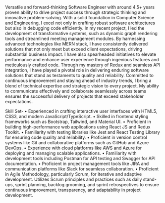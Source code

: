 Versatile and forward-thinking Software Engineer with around 4.5+ years proven
ability to drive project success through strategic thinking and innovative
problem-solving. With a solid foundation in Computer Science and Engineering,
I excel not only in crafting robust software architectures but also in debugging
code efficiently.
In my recent project, I led the development of transformative systems, such as
dynamic graph rendering tools and streamlined meeting management modules.
By harnessing advanced technologies like MERN stack, I have
consistently delivered solutions that not only meet but exceed client
expectations, driving substantial business impact.
I have also spearheaded initiatives to elevate performance and enhance user
experience through ingenious features and meticulously crafted code. Through
my mastery of Redux and seamless API integration, I have played a pivotal role
in delivering enduring software solutions that stand as testaments to quality and
reliability.
Committed to continuous improvement and staying ahead of industry trends, I
bring a blend of technical expertise and strategic vision to every project. My
ability to communicate effectively and collaborate seamlessly across teams
ensures the successful delivery of projects that exceed stakeholder
expectations.

Skill Set-
• Experienced in crafting interactive user interfaces with HTML5, CSS3, and
modern JavaScript/TypeScript.
• Skilled in frontend styling frameworks such as Bootstrap, Tailwind, and
Material UI.
• Proficient in building high-performance web applications using React JS and
Redux Toolkit.
• Familiarity with testing libraries like Jest and React Testing Library for
ensuring code quality and reliability.
• Proficient in version control systems like Git and collaborative platforms
such as GitHub and Azure DevOps.
• Experience with cloud platforms like AWS and Azure for deploying and
managing scalable applications.
• Familiarity with development tools including Postman for API testing and
Swagger for API documentation.
• Proficient in project management tools like JIRA and communication
platforms like Slack for seamless collaboration.
• Proficient in Agile Methodology, particularly Scrum, for iterative and
adaptive development. Utilizes Scrum principles and practices such as daily
stand-ups, sprint planning, backlog grooming, and sprint retrospectives to
ensure continuous improvement, transparency, and adaptability in project
development.
